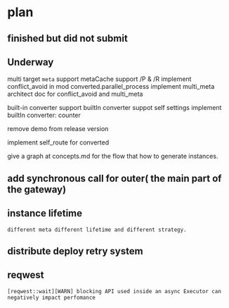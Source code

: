 # plan

## finished but did not submit


## Underway

multi target `meta` support
    metaCache support /P & /R 
    implement conflict_avoid in mod converted.parallel_process
    implement multi_meta
    architect doc for conflict_avoid and multi_meta

built-in converter support
    builtIn converter suppot self settings
    implement builtIn converter: counter

remove demo from release version

implement self_route for converted

give a graph at concepts.md for the flow that how to generate instances.
    
        
## add synchronous call for outer( the main part of the gateway)

## instance lifetime
    different meta different lifetime and different strategy.

## distribute deploy retry system

## reqwest
    [reqwest::wait][WARN] blocking API used inside an async Executor can negatively impact perfomance



